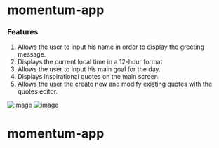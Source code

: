 # momentum-app

### Features
1. Allows the user to input his name in order to display the greeting message.
2. Displays the current local time in a 12-hour format
3. Allows the user to input his main goal for the day.
4. Displays inspirational quotes on the main screen.
5. Allows the user the create new and modify existing quotes with the quotes editor.

![image](https://user-images.githubusercontent.com/132346222/235634540-639aea26-2e43-44c8-8555-3330ffcb9032.png)
![image](https://user-images.githubusercontent.com/132346222/235634683-575b42a8-2970-43b7-b141-cc591ff01c1e.png)
# momentum-app
